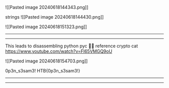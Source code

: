 
![[Pasted image 20240618144343.png]]

strings
![[Pasted image 20240618144430.png]]

![[Pasted image 20240618151323.png]]

***
***
This leads to disassembling python pyc 😵‍💫 
reference crypto cat
https://www.youtube.com/watch?v=Fl65VMGQ9oU

![[Pasted image 20240618154703.png]]

0p3n_s3sam3!
HTB{0p3n_s3sam3!}

***
***
